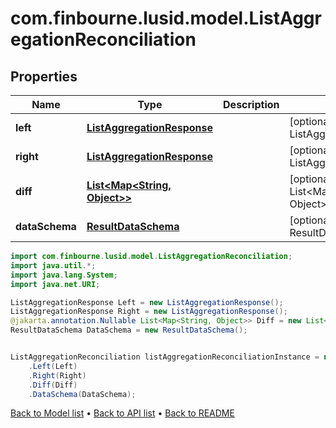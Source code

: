 # com.finbourne.lusid.model.ListAggregationReconciliation

## Properties

Name | Type | Description | Notes
------------ | ------------- | ------------- | -------------
**left** | [**ListAggregationResponse**](ListAggregationResponse.md) |  | [optional] [default to ListAggregationResponse]
**right** | [**ListAggregationResponse**](ListAggregationResponse.md) |  | [optional] [default to ListAggregationResponse]
**diff** | [**List&lt;Map&lt;String, Object&gt;&gt;**](Map.md) |  | [optional] [default to List<Map<String, Object>>]
**dataSchema** | [**ResultDataSchema**](ResultDataSchema.md) |  | [optional] [default to ResultDataSchema]

```java
import com.finbourne.lusid.model.ListAggregationReconciliation;
import java.util.*;
import java.lang.System;
import java.net.URI;

ListAggregationResponse Left = new ListAggregationResponse();
ListAggregationResponse Right = new ListAggregationResponse();
@jakarta.annotation.Nullable List<Map<String, Object>> Diff = new List<Map<String, Object>>();
ResultDataSchema DataSchema = new ResultDataSchema();


ListAggregationReconciliation listAggregationReconciliationInstance = new ListAggregationReconciliation()
    .Left(Left)
    .Right(Right)
    .Diff(Diff)
    .DataSchema(DataSchema);
```


[Back to Model list](../README.md#documentation-for-models) &#8226; [Back to API list](../README.md#documentation-for-api-endpoints) &#8226; [Back to README](../README.md)
